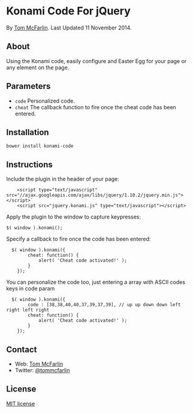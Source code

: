 # Konami Code For jQuery
By [Tom McFarlin](http://tommcfarlin.com). Last Updated 11 November 2014.

## About

Using the Konami code, easily configure and Easter Egg for your page or any element on the page.

## Parameters

* `code` Personalized code.
* `cheat` The callback function to fire once the cheat code has been entered.

## Installation
```
bower install konami-code
```

## Instructions

Include the plugin in the header of your page:

```
	<script type="text/javascript" src="//ajax.googleapis.com/ajax/libs/jquery/1.10.2/jquery.min.js"></script>`
	<script src="jquery.konami.js" type="text/javascript"></script>
```

Apply the plugin to the window to capture keypresses:

`$( window ).konami();`

Specify a callback to fire once the code has been entered:

```
  $( window ).konami({
		cheat: function() {
			alert( 'Cheat code activated!' );
		}
	});
```

You can personalize the code too, just entering a array with ASCII codes keys in code param
```
  $( window ).konami({
  		code : [38,38,40,40,37,39,37,39], // up up down down left right left right
		cheat: function() {
			alert( 'Cheat code activated!' );
		}
	});
```


## Contact

* Web: [Tom McFarlin](http://tommcfarlin.com)
* Twitter: [@tommcfarlin](http://twitter.com/tommcfarlin/)

## License

[MIT license](http://www.opensource.org/licenses/mit-license.php)

